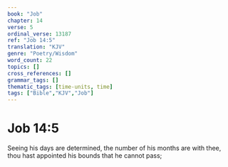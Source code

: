 ```yaml
---
book: "Job"
chapter: 14
verse: 5
ordinal_verse: 13187
ref: "Job 14:5"
translation: "KJV"
genre: "Poetry/Wisdom"
word_count: 22
topics: []
cross_references: []
grammar_tags: []
thematic_tags: [time-units, time]
tags: ["Bible","KJV","Job"]
---
```


# Job 14:5

Seeing his days are determined, the number of his months are with thee, thou hast appointed his bounds that he cannot pass;
